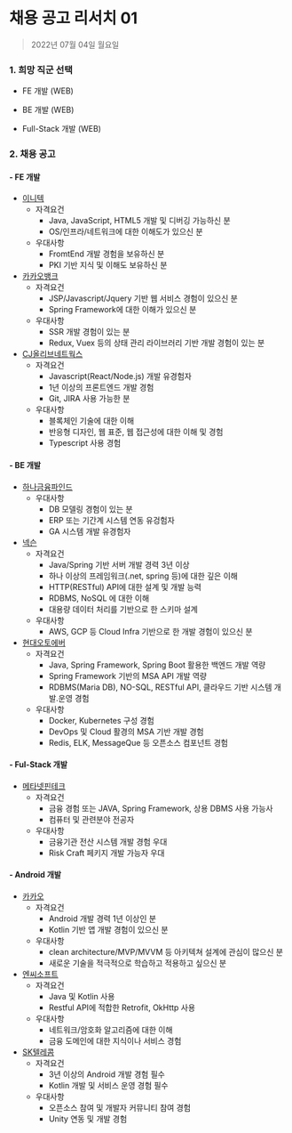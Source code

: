 # 채용 공고 리서치 01

> 2022년 07월 04일 월요일



### 1. 희망 직군 선택

- FE 개발 (WEB)

- BE 개발 (WEB)

- Full-Stack 개발 (WEB)

  

### 2. 채용 공고

####   - FE 개발

- [이니텍](https://www.jobkorea.co.kr/Recruit/GI_Read/38837638?rPageCode=SL)
  - 자격요건
    - Java, JavaScript, HTML5 개발 및 디버깅 가능하신 분
    - OS/인프라/네트워크에 대한 이해도가 있으신 분
  - 우대사항
    - FromtEnd 개발 경험을 보유하신 분
    - PKI 기반 지식 및 이해도 보유하신 분
- [카카오뱅크](https://www.jobkorea.co.kr/Recruit/GI_Read/38916473?Oem_Code=C1&logpath=1&stext=%ED%94%84%EB%A1%A0%ED%8A%B8%EC%97%94%EB%93%9C%20%EA%B0%9C%EB%B0%9C&listno=1)
  - 자격요건
    - JSP/Javascript/Jquery 기반 웹 서비스 경험이 있으신 분
    - Spring Framework에 대한 이해가 있으신 분
  - 우대사항
    - SSR 개발 경험이 있는 분
    - Redux, Vuex 등의 상태 관리 라이브러리 기반 개발 경험이 있는 분
- [CJ올리브네트웍스](https://www.jobkorea.co.kr/Recruit/GI_Read/38808578?Oem_Code=C1&logpath=1&stext=%ED%94%84%EB%A1%A0%ED%8A%B8%EC%97%94%EB%93%9C%20%EA%B0%9C%EB%B0%9C&listno=3)
  - 자격요건
    - Javascript(React/Node.js) 개발 유경험자
    - 1년 이상의 프론트엔드 개발 경험
    - Git, JIRA 사용 가능한 분
  - 우대사항
    - 블록체인 기술에 대한 이해
    - 반응형 디자인, 웹 표준, 웹 접근성에 대한 이해 및 경험
    - Typescript 사용 경험

####   - BE 개발

- [하나금융파인드](https://www.jobkorea.co.kr/Recruit/GI_Read/38712460?Oem_Code=C1&logpath=1&stext=%EB%B0%B1%EC%97%94%EB%93%9C%20%EA%B0%9C%EB%B0%9C&listno=7)
  - 우대사항
    - DB 모델링 경험이 있는 분
    - ERP 또는 기간계 시스템 연동 유겅험자
    - GA 시스템 개발 유경험자
- [넥슨](https://www.jobkorea.co.kr/Recruit/GI_Read/38725324?Oem_Code=C1&logpath=1&stext=%EB%B0%B1%EC%97%94%EB%93%9C%20%EA%B0%9C%EB%B0%9C&listno=57)
  - 자격요건
    - Java/Spring 기반 서버 개발 경력 3년 이상
    - 하나 이상의 프레임워크(.net, spring 등)에 대한 깊은 이해
    - HTTP(RESTful) API에 대한 설계 및 개발 능력
    - RDBMS, NoSQL 에 대한 이해
    - 대용량 데이터 처리를 기반으로 한 스키마 설계
  - 우대사항
    - AWS, GCP 등 Cloud Infra 기반으로 한 개발 경험이 있으신 분
- [현대오토에버](https://www.jobkorea.co.kr/Recruit/GI_Read/38123926?Oem_Code=C1&logpath=1&stext=%EB%B0%B1%EC%97%94%EB%93%9C%20%EA%B0%9C%EB%B0%9C&listno=56)
  - 자격요건
    - Java, Spring Framework, Spring Boot 활용한 백엔드 개발 역량
    - Spring Framework 기반의 MSA API 개발 역량
    - RDBMS(Maria DB), NO-SQL, RESTful API, 클라우드 기반 시스템 개발.운영 경험
  - 우대사항
    - Docker, Kubernetes 구성 경험
    - DevOps 및 Cloud 활경의 MSA 기반 개발 경험
    - Redis, ELK, MessageQue 등 오픈소스 컴포넌트 경험

####   - Ful-Stack 개발

- [메타넷핀테크](https://www.jobkorea.co.kr/Recruit/GI_Read/38201421?Oem_Code=C1&logpath=1&stext=%ED%92%80%EC%8A%A4%ED%83%9D%20%EA%B0%9C%EB%B0%9C&listno=1)
  - 자격요건
    - 금융 경험 또는 JAVA, Spring Framework, 상용 DBMS 사용 가능사
    - 컴퓨터 및 관련분야 전공자
  - 우대사항
    - 금융기관 전산 시스템 개발 경험 우대
    - Risk Craft 페키지 개발 가능자 우대

#### - Android 개발

- [카카오](https://careers.kakao.com/jobs/P-12570)
  - 자격요건
    - Android 개발 경력 1년 이상인 분
    - Kotlin 기반 앱 개발 경험이 있으신 분
  - 우대사항
    - clean architecture/MVP/MVVM 등 아키텍쳐 설계에 관심이 많으신 분
    - 새로운 기술을 적극적으로 학습하고 적용하고 싶으신 분
- [엔씨소프트](https://www.jobkorea.co.kr/Recruit/GI_Read/38638897?Oem_Code=C1&logpath=1&stext=%EC%95%88%EB%93%9C%EB%A1%9C%EC%9D%B4%EB%93%9C%20%EA%B0%9C%EB%B0%9C&listno=4)
  - 자격요건
    - Java 및 Kotlin 사용
    - Restful API에 적합한 Retrofit, OkHttp 사용
  - 우대사항
    - 네트워크/암호화 알고리즘에 대한 이해
    - 금융 도메인에 대한 지식이나 서비스 경험
- [SK텔레콤](https://www.jobkorea.co.kr/Recruit/GI_Read/38812708?Oem_Code=C1&logpath=1&stext=%EC%95%88%EB%93%9C%EB%A1%9C%EC%9D%B4%EB%93%9C%20%EA%B0%9C%EB%B0%9C&listno=10)
  - 자격요건
    - 3년 이상의 Android 개발 경험 필수
    - Kotlin 개발 및 서비스 운영 경험 필수
  - 우대사항
    - 오픈소스 참여 및 개발자 커뮤니티 참여 경험
    - Unity 연동 및 개발 경험
